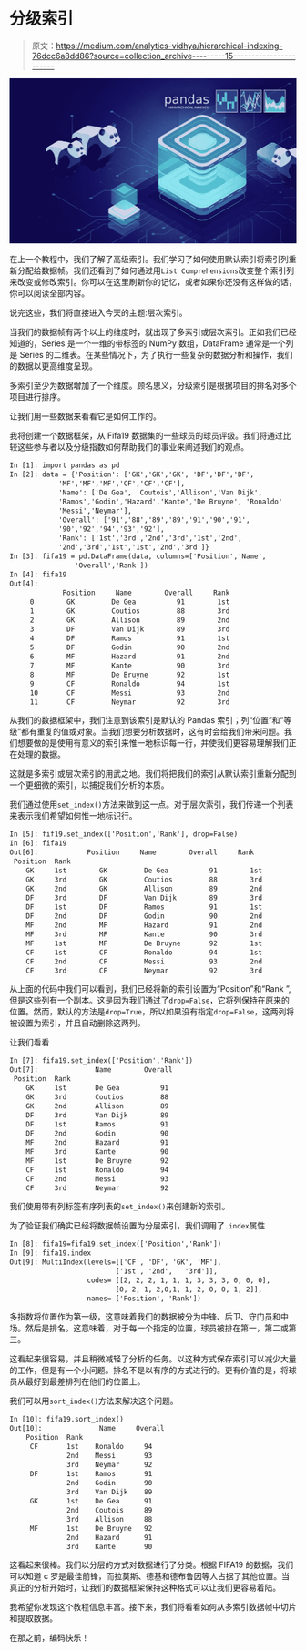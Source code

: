 # 分级索引

> 原文：<https://medium.com/analytics-vidhya/hierarchical-indexing-76dcc6a8dd86?source=collection_archive---------15----------------------->

![](img/88eca14a069f8bf678f937f862b651ef.png)

在上一个教程中，我们了解了高级索引。我们学习了如何使用默认索引将索引列重新分配给数据帧。我们还看到了如何通过用`List Comprehensions`改变整个索引列来改变或修改索引。你可以在这里刷新你的记忆，或者如果你还没有这样做的话，你可以阅读全部内容。

说完这些，我们将直接进入今天的主题:层次索引。

当我们的数据帧有两个以上的维度时，就出现了多索引或层次索引。正如我们已经知道的，Series 是一个一维的带标签的 NumPy 数组，DataFrame 通常是一个列是 Series 的二维表。在某些情况下，为了执行一些复杂的数据分析和操作，我们的数据以更高维度呈现。

多索引至少为数据增加了一个维度。顾名思义，分级索引是根据项目的排名对多个项目进行排序。

让我们用一些数据来看看它是如何工作的。

我将创建一个数据框架，从 Fifa19 数据集的一些球员的球员评级。我们将通过比较这些参与者以及分级指数如何帮助我们的事业来阐述我们的观点。

```
In [1]: import pandas as pd
In [2]: data = {'Position': ['GK','GK','GK', 'DF','DF','DF',
            'MF','MF','MF','CF','CF','CF'],   
            'Name': ['De Gea', 'Coutois','Allison','Van Dijk',
            'Ramos','Godin','Hazard','Kante','De Bruyne', 'Ronaldo'
            'Messi','Neymar'],
            'Overall': ['91','88','89','89','91','90','91',
            '90','92','94','93','92'],
            'Rank': ['1st','3rd','2nd','3rd','1st','2nd',
            '2nd','3rd','1st','1st','2nd','3rd']}
In [3]: fifa19 = pd.DataFrame(data, columns=['Position','Name',
                'Overall','Rank'])
In [4]: fifa19
Out[4]: 
             Position     Name        Overall     Rank
     0        GK         De Gea          91        1st
     1        GK         Coutios         88        3rd
     2        GK         Allison         89        2nd
     3        DF         Van Dijk        89        3rd
     4        DF         Ramos           91        1st
     5        DF         Godin           90        2nd
     6        MF         Hazard          91        2nd
     7        MF         Kante           90        3rd
     8        MF         De Bruyne       92        1st
     9        CF         Ronaldo         94        1st
     10       CF         Messi           93        2nd
     11       CF         Neymar          92        3rd
```

从我们的数据框架中，我们注意到该索引是默认的 Pandas 索引；列“位置”和“等级”都有重复的值或对象。当我们想要分析数据时，这有时会给我们带来问题。我们想要做的是使用有意义的索引来惟一地标识每一行，并使我们更容易理解我们正在处理的数据。

这就是多索引或层次索引的用武之地。我们将把我们的索引从默认索引重新分配到一个更细微的索引，以捕捉我们分析的本质。

我们通过使用`set_index()`方法来做到这一点。对于层次索引，我们传递一个列表来表示我们希望如何惟一地标识行。

```
In [5]: fif19.set_index(['Position','Rank'], drop=False)
In [6]: fifa19
Out[6]:            Position     Name        Overall     Rank
 Position  Rank
    GK     1st        GK         De Gea          91        1st
    GK     3rd        GK         Coutios         88        3rd
    GK     2nd        GK         Allison         89        2nd
    DF     3rd        DF         Van Dijk        89        3rd
    DF     1st        DF         Ramos           91        1st
    DF     2nd        DF         Godin           90        2nd
    MF     2nd        MF         Hazard          91        2nd
    MF     3rd        MF         Kante           90        3rd
    MF     1st        MF         De Bruyne       92        1st
    CF     1st        CF         Ronaldo         94        1st
    CF     2nd        CF         Messi           93        2nd
    CF     3rd        CF         Neymar          92        3rd
```

从上面的代码中我们可以看到，我们已经将新的索引设置为“Position”和“Rank ”,但是这些列有一个副本。这是因为我们通过了`drop=False`，它将列保持在原来的位置。然而，默认的方法是`drop=True`，所以如果没有指定`drop=False`，这两列将被设置为索引，并且自动删除这两列。

让我们看看

```
In [7]: fifa19.set_index(['Position','Rank'])
Out[7]:              Name        Overall    
 Position  Rank
    GK     1st       De Gea          91       
    GK     3rd       Coutios         88        
    GK     2nd       Allison         89       
    DF     3rd       Van Dijk        89        
    DF     1st       Ramos           91      
    DF     2nd       Godin           90     
    MF     2nd       Hazard          91     
    MF     3rd       Kante           90      
    MF     1st       De Bruyne       92       
    CF     1st       Ronaldo         94      
    CF     2nd       Messi           93    
    CF     3rd       Neymar          92 
```

我们使用带有列标签有序列表的`set_index()`来创建新的索引。

为了验证我们确实已经将数据帧设置为分层索引，我们调用了`.index`属性

```
In [8]: fifa19=fifa19.set_index(['Position','Rank'])
In [9]: fifa19.index
Out[9]: MultiIndex(levels=[['CF', 'DF', 'GK', 'MF'],
                          ['1st', '2nd',   '3rd']],
                   codes= [[2, 2, 2, 1, 1, 1, 3, 3, 3, 0, 0, 0],
                          [0, 2, 1, 2,0,1, 1, 2, 0, 0, 1, 2]],
                   names= ['Position', 'Rank'])
```

多指数将位置作为第一级，这意味着我们的数据被分为中锋、后卫、守门员和中场。然后是排名。这意味着，对于每一个指定的位置，球员被排在第一，第二或第三。

这看起来很容易，并且稍微减轻了分析的任务。以这种方式保存索引可以减少大量的工作，但是有一个小问题。排名不是以有序的方式进行的。更有价值的是，将球员从最好到最差排列在他们的位置上。

我们可以用`sort_index()`方法来解决这个问题。

```
In [10]: fifa19.sort_index()
Out[10]:              Name     Overall
    Position  Rank  
     CF       1st    Ronaldo     94
              2nd    Messi       93
              3rd    Neymar      92
     DF       1st    Ramos       91
              2nd    Godin       90
              3rd    Van Dijk    89
     GK       1st    De Gea      91
              2nd    Coutois     89
              3rd    Allison     88
     MF       1st    De Bruyne   92
              2nd    Hazard      91
              3rd    Kante       90
```

这看起来很棒。我们以分层的方式对数据进行了分类。根据 FIFA19 的数据，我们可以知道 c 罗是最佳前锋，而拉莫斯、德基和德布鲁因等人占据了其他位置。当真正的分析开始时，让我们的数据框架保持这种格式可以让我们更容易着陆。

我希望你发现这个教程信息丰富。接下来，我们将看看如何从多索引数据帧中切片和提取数据。

在那之前，编码快乐！